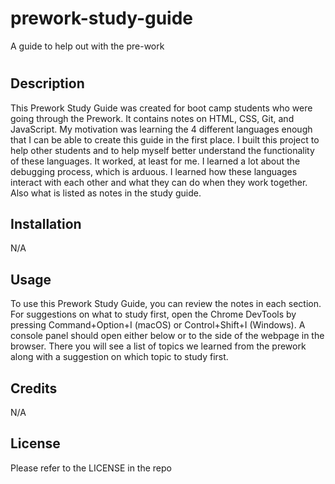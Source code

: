 # prework-study-guide
A guide to help out with the pre-work
# <Your-Project-Title>

## Description

This Prework Study Guide was created for boot camp students who were going through the Prework. It contains notes on HTML, CSS, Git, and JavaScript. My motivation was learning the 4 different languages enough that I can be able to create this guide in the first place. I built this project to help other students and to help myself better understand the functionality of these languages. It worked, at least for me. I learned a lot about the debugging process, which is arduous. I learned how these languages interact with each other and what they can do when they work together. Also what is listed as notes in the study guide. 

## Installation

N/A

## Usage

To use this Prework Study Guide, you can review the notes in each section. For suggestions on what to study first, open the Chrome DevTools by pressing Command+Option+I (macOS) or Control+Shift+I (Windows). A console panel should open either below or to the side of the webpage in the browser. There you will see a list of topics we learned from the prework along with a suggestion on which topic to study first.

## Credits

N/A

## License

Please refer to the LICENSE in the repo
